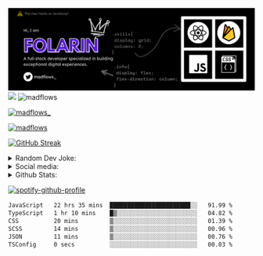 <img src="https://github.com/Madflows/madflows/blob/3d7e6ed1b3a6aeaeb0e3ee0807356edb178ceab5/Github%20Header.png" alt="madflow's github header | Folarin Lawal" />

<!-- Badges -->
<div>

 <img src="https://wakatime.com/badge/user/fd1d610f-5d95-4266-9c2e-a8a14f46937a.svg" />
 <img src="https://komarev.com/ghpvc/?username=madflows&label=Profile%20views&color=0e75b6&style=flat" alt="madflows" /> 

 <a align="right" href="https://twitter.com/madflows_" target="blank"><img  src="https://img.shields.io/twitter/follow/madflows_?logo=twitter&style=for-the-badge" alt="madflows_" /></a> 
</div>


<!-- Profile Trophies -->
<a href="https://github.com/ryo-ma/github-profile-trophy"><img src="https://github-profile-trophy.vercel.app/?username=madflows" alt="madflows" /></a> 






 


 [![GitHub Streak](https://streak-stats.demolab.com?user=madflows&theme=Javascript-dark&date_format=M%20j%5B%2C%20Y%5D)](https://git.io/streak-stats)  

<details>
  <summary>Random Dev Joke:</summary>
  <img src="https://readme-jokes.vercel.app/api" alt="Jokes Card" /> 

</details>

<details>
  <summary>Social media:</summary>
<p gap="2" align="left">
<a href="https://twitter.com/madflows_" target="blank"><img align="center" src="https://raw.githubusercontent.com/rahuldkjain/github-profile-readme-generator/master/src/images/icons/Social/twitter.svg" alt="madflows_" height="30" width="40" /></a>
<a href="https://fb.com/folarin lawal" target="blank"><img align="center" src="https://raw.githubusercontent.com/rahuldkjain/github-profile-readme-generator/master/src/images/icons/Social/facebook.svg" alt="folarin lawal" height="30" width="40" /></a>
<a href="https://instagram.com/madflows4" target="blank"><img align="center" src="https://raw.githubusercontent.com/rahuldkjain/github-profile-readme-generator/master/src/images/icons/Social/instagram.svg" alt="madflows4" height="30" width="40" /></a>
<a href="https://www.youtube.com/c/madflows" target="blank"><img align="center" src="https://raw.githubusercontent.com/rahuldkjain/github-profile-readme-generator/master/src/images/icons/Social/youtube.svg" alt="madflows" height="30" width="40" /></a>
</p>

</details>

<details>
 <summary aria-label="stats">Github Stats:</summary>

 <p>&nbsp;<img align="center" src="https://github-readme-stats.vercel.app/api?username=madflows&show_icons=true&locale=en" alt="madflows" /></p>

<p><img align="left" src="https://github-readme-stats.vercel.app/api/top-langs?username=madflows&show_icons=true&locale=en&layout=compact" alt="madflows" /></p>

</details>



[![spotify-github-profile](https://spotify-github-profile.vercel.app/api/view?uid=91ujxmzg9fikfz3hszjnu9pfd&cover_image=true&theme=default&bar_color=53b14f&bar_color_cover=false)](https://github.com/kittinan/spotify-github-profile)






<!--START_SECTION:waka-->

```text
JavaScript   22 hrs 35 mins  ███████████████████████░░   91.99 %
TypeScript   1 hr 10 mins    █▒░░░░░░░░░░░░░░░░░░░░░░░   04.82 %
CSS          20 mins         ▒░░░░░░░░░░░░░░░░░░░░░░░░   01.39 %
SCSS         14 mins         ▒░░░░░░░░░░░░░░░░░░░░░░░░   00.96 %
JSON         11 mins         ▒░░░░░░░░░░░░░░░░░░░░░░░░   00.76 %
TSConfig     0 secs          ░░░░░░░░░░░░░░░░░░░░░░░░░   00.03 %
```

<!--END_SECTION:waka-->

